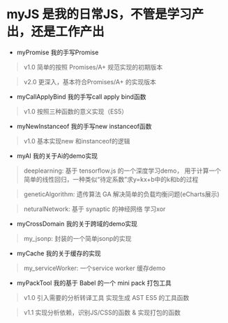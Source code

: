 # myJS 是我的日常JS，不管是学习产出，还是工作产出

* myPromise 我的手写Promise
> v1.0 简单的按照 Promises/A+ 规范实现的初期版本

> v2.0 更深入，基本符合Promises/A+ 的实现版本

* myCallApplyBind 我的手写call apply bind函数
> v1.0 按照三种函数的意义实现（ES5）

* myNewInstanceof 我的手写new instanceof函数
> v1.0 基本实现new 和instanceof的逻辑

* myAI 我的关于Ai的demo实现
> deeplearning: 基于 tensorflow.js 的一个深度学习demo， 用于计算一个简单的线性回归，一种类似“待定系数”求y=kx+b中的k和b的过程

> geneticAlgorithm: 遗传算法 GA 解决简单的负载均衡问题(eCharts展示)

> neturalNetwork: 基于 synaptic 的神经网络 学习xor

* myCrossDomain 我的关于跨域的demo实现
> my_jsonp: 封装的一个简单jsonp的实现

* myCache 我的关于缓存的实现
> my_serviceWorker: 一个service worker 缓存demo

* myPackTool 我的基于 Babel 的一个 mini pack 打包工具
> v1.0 引入需要的分析转译工具 实现生成 AST ES5 的工具函数

> v1.1 实现分析依赖，识别JS/CSS的函数 & 实现打包的函数